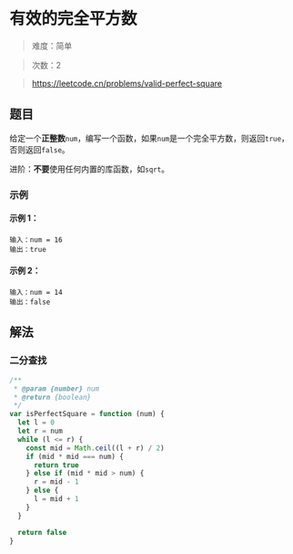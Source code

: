 # 有效的完全平方数

> 难度：简单

> 次数：2

> https://leetcode.cn/problems/valid-perfect-square

## 题目

给定一个**正整数**`num`，编写一个函数，如果`num`是一个完全平方数，则返回`true`，
否则返回`false`。

进阶：**不要**使用任何内置的库函数，如`sqrt`。

### 示例

#### 示例 1：

```
输入：num = 16
输出：true
```

#### 示例 2：

```
输入：num = 14
输出：false
```

## 解法

### 二分查找

```javascript
/**
 * @param {number} num
 * @return {boolean}
 */
var isPerfectSquare = function (num) {
  let l = 0
  let r = num
  while (l <= r) {
    const mid = Math.ceil((l + r) / 2)
    if (mid * mid === num) {
      return true
    } else if (mid * mid > num) {
      r = mid - 1
    } else {
      l = mid + 1
    }
  }

  return false
}
```
